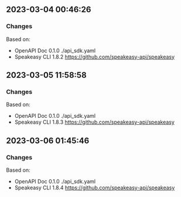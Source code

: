 

## 2023-03-04 00:46:26
### Changes
Based on:
- OpenAPI Doc 0.1.0 ./api_sdk.yaml
- Speakeasy CLI 1.8.2 https://github.com/speakeasy-api/speakeasy

## 2023-03-05 11:58:58
### Changes
Based on:
- OpenAPI Doc 0.1.0 ./api_sdk.yaml
- Speakeasy CLI 1.8.3 https://github.com/speakeasy-api/speakeasy

## 2023-03-06 01:45:46
### Changes
Based on:
- OpenAPI Doc 0.1.0 ./api_sdk.yaml
- Speakeasy CLI 1.8.4 https://github.com/speakeasy-api/speakeasy
